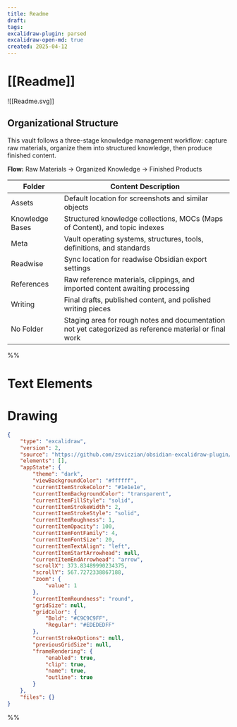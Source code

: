 ```yaml
---
title: Readme
draft: 
tags: 
excalidraw-plugin: parsed
excalidraw-open-md: true
created: 2025-04-12
---
```

# [[Readme]]

![[Readme.svg]]

## Organizational Structure

This vault follows a three-stage knowledge management workflow: capture raw materials, organize them into structured knowledge, then produce finished content.

**Flow:**
Raw Materials  → Organized Knowledge → Finished Products

| **Folder**      | **Content Description**                                                                                |
| --------------- | ------------------------------------------------------------------------------------------------------ |
| Assets          | Default location for screenshots and similar objects                                                   |
| Knowledge Bases | Structured knowledge collections, MOCs (Maps of Content), and topic indexes                            |
| Meta            | Vault operating systems, structures, tools, definitions, and standards                                 |
| Readwise        | Sync location for readwise Obsidian export settings                                                    |
| References      | Raw reference materials, clippings, and imported content awaiting processing                           |
| Writing         | Final drafts, published content, and polished writing pieces                                           |
| No Folder       | Staging area for rough notes and documentation not yet categorized as reference material or final work |


%%
# Text Elements
# Drawing
```json
{
	"type": "excalidraw",
	"version": 2,
	"source": "https://github.com/zsviczian/obsidian-excalidraw-plugin/releases/tag/2.1.4",
	"elements": [],
	"appState": {
		"theme": "dark",
		"viewBackgroundColor": "#ffffff",
		"currentItemStrokeColor": "#1e1e1e",
		"currentItemBackgroundColor": "transparent",
		"currentItemFillStyle": "solid",
		"currentItemStrokeWidth": 2,
		"currentItemStrokeStyle": "solid",
		"currentItemRoughness": 1,
		"currentItemOpacity": 100,
		"currentItemFontFamily": 4,
		"currentItemFontSize": 20,
		"currentItemTextAlign": "left",
		"currentItemStartArrowhead": null,
		"currentItemEndArrowhead": "arrow",
		"scrollX": 373.83489990234375,
		"scrollY": 567.7272338867188,
		"zoom": {
			"value": 1
		},
		"currentItemRoundness": "round",
		"gridSize": null,
		"gridColor": {
			"Bold": "#C9C9C9FF",
			"Regular": "#EDEDEDFF"
		},
		"currentStrokeOptions": null,
		"previousGridSize": null,
		"frameRendering": {
			"enabled": true,
			"clip": true,
			"name": true,
			"outline": true
		}
	},
	"files": {}
}
```
%%